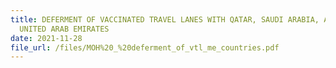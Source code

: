 ```yaml
---
title: DEFERMENT OF VACCINATED TRAVEL LANES WITH QATAR, SAUDI ARABIA, AND THE
  UNITED ARAB EMIRATES
date: 2021-11-28
file_url: /files/MOH%20_%20deferment_of_vtl_me_countries.pdf
---
```

